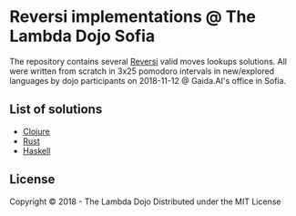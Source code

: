 # Reversi implementations @ The Lambda Dojo Sofia

The repository contains several [Reversi](https://en.wikipedia.org/wiki/Reversi) valid moves lookups solutions. All were written from scratch in 3x25 pomodoro intervals in new/explored languages by dojo participants on 2018-11-12 @ Gaida.AI's office in Sofia.

## List of solutions

* [Clojure](https://github.com/lambda-dojo-sofia/reversi/tree/master/clojure)
* [Rust](https://github.com/lambda-dojo-sofia/reversi/tree/master/rust)
* [Haskell](https://github.com/lambda-dojo-sofia/reversi/tree/master/haskell)

## License

Copyright © 2018 - The Lambda Dojo
Distributed under the MIT License

